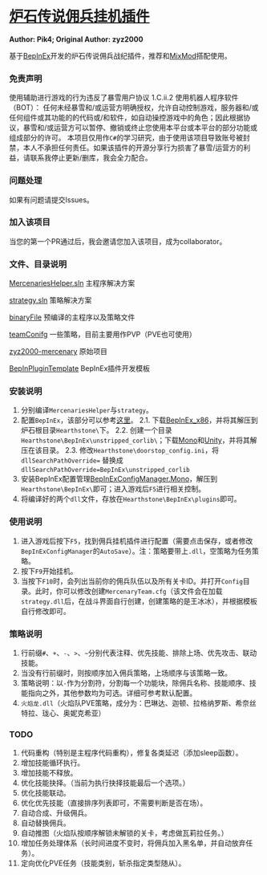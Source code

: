 # [炉石传说佣兵挂机插件](https://github.com/Pik-4/Hearthstone_Mercenaries_BepInEx)

**Author: Pik4; Original Author: zyz2000**

基于[BepInEx](https://github.com/BepInEx/BepInEx)开发的炉石传说佣兵战纪插件，推荐和[MixMod](https://4pda.to/forum/index.php?showtopic=870696)搭配使用。

### 免责声明
使用辅助进行游戏的行为违反了暴雪用户协议 1.C.ii.2 使用机器人程序软件（BOT）： 任何未经暴雪和/或运营方明确授权，允许自动控制游戏，服务器和/或任何组件或其功能的的代码或/和软件，如自动操控游戏中的角色；因此根据协议，暴雪和/或运营方可以暂停、撤销或终止您使用本平台或本平台的部分功能或组成部分的许可。 
本项目仅用作`C#`的学习研究，由于使用该项目导致账号被封禁，本人不承担任何责任。如果该插件的开源分享行为损害了暴雪/运营方的利益，请联系我停止更新/删库，我会全力配合。 

### 问题处理

如果有问题请提交Issues。

### 加入该项目

当您的第一个PR通过后，我会邀请您加入该项目，成为collaborator。

### 文件、目录说明

[MercenariesHelper.sln](https://github.com/Pik-4/HS_MRC_BepInEx/blob/main/MercenariesHelper.sln) 主程序解决方案

[strategy.sln](https://github.com/Pik-4/HS_MRC_BepInEx/blob/main/strategy.sln) 策略解决方案

[binaryFile](https://github.com/Pik-4/HS_MRC_BepInEx/tree/main/binaryFile) 预编译的主程序以及策略文件

[teamConifg](https://github.com/Pik-4/HS_MRC_BepInEx/tree/main/teamConifg) 一些策略，目前主要用作PVP（PVE也可使用）

[zyz2000-mercenary](https://github.com/Pik-4/HS_MRC_BepInEx/tree/main/zyz2000-mercenary) 原始项目

[BepInPluginTemplate](https://github.com/Pik-4/HS_MRC_BepInEx/blob/main/BepInPluginTemplate.sln) BepInEx插件开发模板

### 安装说明

1. 分别编译`MercenariesHelper`与`strategy`。
2. 配置`BepInEx`，该部分可以参考[这里](https://4pda.to/forum/index.php?showtopic=870696&st=4780#entry114865283)。
  2.1. 下载[BepInEx_x86](https://github.com/BepInEx/BepInEx/releases)，并将其解压到炉石根目录`Hearthstone\`下。
  2.2. 创建一个目录`Hearthstone\BepInEx\unstripped_corlib\`；下载[Mono](https://unity.bepinex.dev/corlibs/2019.4.37.zip)和[Unity](https://unity.bepinex.dev/libraries/2019.4.37.zip)，并将其解压在该目录。
  2.3. 修改`Hearthstone\doorstop_config.ini`，将`dllSearchPathOverride=` 替换成`dllSearchPathOverride=BepInEx\unstripped_corlib`
3. 安装BepInEx配置管理[BepInExConfigManager.Mono](https://github.com/sinai-dev/BepInExConfigManager/releases)，解压到`Hearthstone\BepInEx\`即可；进入游戏后`F5`进行相关控制。
4. 将编译好的两个`dll`文件，存放在`Hearthstone\BepInEx\plugins`即可。

### 使用说明

1. 进入游戏后按下`F5`，找到佣兵挂机插件进行配置（需要点击保存，或者修改`BepInExConfigManager`的`AutoSave`）。注：策略要带上`.dll`，空策略为任务策略。
2. 按下`F9`开始挂机。
3. 当按下`F10`时，会列出当前你的佣兵队伍以及所有关卡ID。并打开`Config`目录。此时，你可以修改创建`MercenaryTeam.cfg`（该文件会在加载`strategy.dll`后，在战斗界面自行创建，创建策略的是王冰冰），并根据模板自行修改即可。

### 策略说明

1. 行前缀`#`、`+`、`-`、`>`、`~`分别代表注释、优先技能、排除上场、优先攻击、联动技能。
2. 当没有行前缀时，则按顺序加入佣兵策略，上场顺序与该策略一致。
3. 策略说明：以`-`作为分割符，分割每一个功能块，除佣兵名称、技能顺序、技能指向之外，其他参数均为可选。详细可参考默认配置。
4. `火焰龙.dll`（火焰队PVE策略，成分为：巴琳达、迦顿、拉格纳罗斯、希奈丝特拉、珑心、奥妮克希亚）

### TODO

1. 代码重构（特别是主程序代码重构），修复各类延迟（添加sleep函数）。
2. 增加技能循环执行。
3. 增加技能不释放。
4. 优化技能抉择。（当前为执行抉择技能最后一个选项。）
5. 优化技能联动。
6. 优化优先技能（直接排序列表即可，不需要判断是否在场）。
7. 自动合成、升级佣兵。
8. 自动替换佣兵。
9. 自动推图（火焰队按顺序解锁未解锁的关卡，考虑做瓦莉拉任务。）
10. 增加任务处理体系（长时间进度不变时，将佣兵加入黑名单，并自动放弃任务）。
11. 定向优化PVE任务（技能类别，斩杀指定类型随从）。
